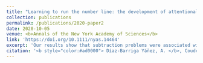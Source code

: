 ```yaml
---
title: "Learning to run the number line: the development of attentional shifts during single‐digit arithmetic"
collection: publications
permalink: /publications/2020-paper2
date: 2020-10-05
venue: <b>Annals of the New York Academy of Sciences</b>
link: 'https://doi.org/10.1111/nyas.14464'
excerpt: 'Our results show that subtraction problems were associated with a leftward bias by the fifth grade, such that problem solving was facilitated when the second operand was in the left visual field. We also found that children can associate addition problems with the right side of space by the fourth grade'
citation: '<b style="color:#ad0000"> Díaz-Barriga Yáñez, A. </b>, Couderec, A., Longo, L., Merchie, A., Chesnokova, H., Langlois, E., Thevenot, C., & Prado, J. (2023). &quot;Learning to run the number line: the development of attentional shifts during single-digit arithmetic. &quot; <b><i>Annals of the New York Academy of Sciences</i></b>, 234.https://doi.org/10.1111/nyas.14464'
---
```

